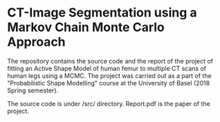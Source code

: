 # CT-Image Segmentation using a Markov Chain Monte Carlo Approach
The repository contains the source code and the report of the project of fitting an Active Shape Model of human femur to multiple CT scans of human legs using a MCMC. The project was carried out as a part of the "Probabilistic Shape Modelling" course at the University of Basel (2018 Spring semester).

The source code is under /src/ directory. Report.pdf is the paper of the project.
